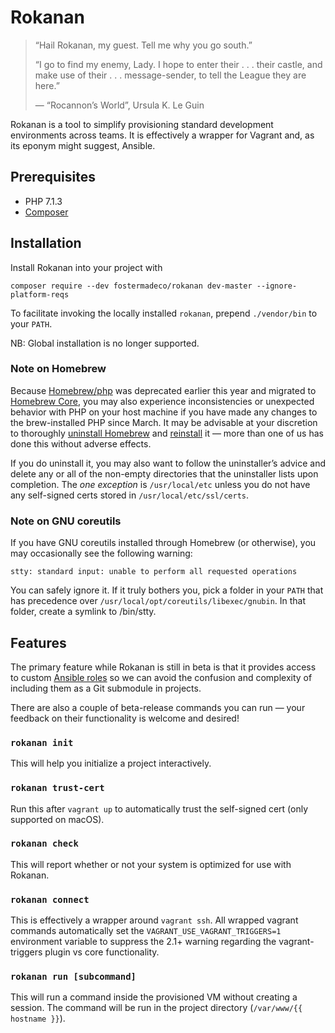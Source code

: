 # Rokanan

> “Hail Rokanan, my guest. Tell me why you go south.”
>
> “I go to find my enemy, Lady. I hope to enter their . . . their castle,
> and make use of their . . . message-sender, to tell the League they are
> here.”
>
> — “Rocannon’s World”,  Ursula K. Le Guin 

Rokanan is a tool to simplify provisioning standard development environments across teams. It is effectively a wrapper for Vagrant and, as its eponym might suggest, Ansible.

## Prerequisites

* PHP 7.1.3
* [Composer](https://getcomposer.org/)

## Installation

Install Rokanan into your project with 

```
composer require --dev fostermadeco/rokanan dev-master --ignore-platform-reqs
``` 

To facilitate invoking the locally installed `rokanan`, prepend `./vendor/bin` to your `PATH`.

NB: Global installation is no longer supported. 

### Note on Homebrew

Because [Homebrew/php](https://github.com/Homebrew/homebrew-php) was deprecated earlier this year and migrated to [Homebrew Core](https://github.com/Homebrew/homebrew-core), you may also experience inconsistencies or unexpected behavior with PHP on your host machine if you have made any changes to the brew-installed PHP since March. It may be advisable at your discretion to thoroughly [uninstall Homebrew](https://docs.brew.sh/FAQ#how-do-i-uninstall-homebrew) and [reinstall](https://docs.brew.sh/Installation) it — more than one of us has done this without adverse effects.

If you do uninstall it, you may also want to follow the uninstaller’s advice and delete any or all of the non-empty directories that the uninstaller lists upon completion. The _one exception_ is `/usr/local/etc` unless you do not have any self-signed certs stored in `/usr/local/etc/ssl/certs`.

### Note on GNU coreutils

If you have GNU coreutils installed through Homebrew (or otherwise), you may occasionally see the following warning:

```
stty: standard input: unable to perform all requested operations
``` 

You can safely ignore it. If it truly bothers you, pick a folder in your `PATH` that has precedence over `/usr/local/opt/coreutils/libexec/gnubin`. In that folder, create a symlink to /bin/stty.

## Features   

The primary feature while Rokanan is still in beta is that it provides access to custom [Ansible roles](https://github.com/fostermadeco/ansible-roles) so we can avoid the confusion and complexity of including them as a Git submodule in projects.

There are also a couple of beta-release commands you can run — your feedback on their functionality is welcome and desired!

### `rokanan init`

This will help you initialize a project interactively.

### `rokanan trust-cert`

Run this after `vagrant up` to automatically trust the self-signed cert (only supported on macOS).

### `rokanan check`

This will report whether or not your system is optimized for use with Rokanan.

### `rokanan connect`

This is effectively a wrapper around `vagrant ssh`. All wrapped vagrant commands automatically set the `VAGRANT_USE_VAGRANT_TRIGGERS=1` environment variable to suppress the 2.1+ warning regarding the vagrant-triggers plugin vs core functionality.

### `rokanan run [subcommand]`

This will run a command inside the provisioned VM without creating a session. The command will be run in the project directory (`/var/www/{{ hostname }}`).
